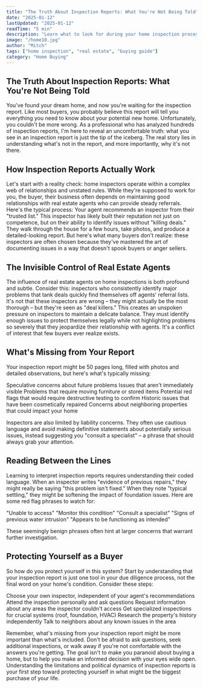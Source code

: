 ```yaml
---
title: "The Truth About Inspection Reports: What You're Not Being Told"
date: "2025-01-12"
lastUpdated: "2025-01-12"
readTime: "5 min"
description: "Learn what to look for during your home inspection process..."
image: "/home10.jpg"
author: "Mitch"
tags: ["home inspection", "real estate", "buying guide"]
category: "Home Buying"
---
```


## The Truth About Inspection Reports: What You're Not Being Told

You've found your dream home, and now you're waiting for the inspection report. Like most buyers, you probably believe this report will tell you everything you need to know about your potential new home. Unfortunately, you couldn't be more wrong.
As a professional who has analyzed hundreds of inspection reports, I'm here to reveal an uncomfortable truth: what you see in an inspection report is just the tip of the iceberg. The real story lies in understanding what's not in the report, and more importantly, why it's not there.

## How Inspection Reports Actually Work

Let's start with a reality check: home inspectors operate within a complex web of relationships and unstated rules. While they're supposed to work for you, the buyer, their business often depends on maintaining good relationships with real estate agents who can provide steady referrals.
Here's the typical process: Your agent recommends an inspector from their "trusted list." This inspector has likely built their reputation not just on competence, but on their ability to identify issues without "killing deals." They walk through the house for a few hours, take photos, and produce a detailed-looking report.
But here's what many buyers don't realize: these inspectors are often chosen because they've mastered the art of documenting issues in a way that doesn't spook buyers or anger sellers.

## The Invisible Control of Real Estate Agents

The influence of real estate agents on home inspections is both profound and subtle. Consider this: inspectors who consistently identify major problems that tank deals quickly find themselves off agents' referral lists. It's not that these inspectors are wrong – they might actually be the most thorough – but they're seen as "deal killers."
This creates an unspoken pressure on inspectors to maintain a delicate balance. They must identify enough issues to protect themselves legally while not highlighting problems so severely that they jeopardize their relationship with agents. It's a conflict of interest that few buyers ever realize exists.

## What's Missing from Your Report

Your inspection report might be 50 pages long, filled with photos and detailed observations, but here's what's typically missing:

Speculative concerns about future problems
Issues that aren't immediately visible
Problems that require moving furniture or stored items
Potential red flags that would require destructive testing to confirm
Historic issues that have been cosmetically repaired
Concerns about neighboring properties that could impact your home

Inspectors are also limited by liability concerns. They often use cautious language and avoid making definitive statements about potentially serious issues, instead suggesting you "consult a specialist" – a phrase that should always grab your attention.

## Reading Between the Lines

Learning to interpret inspection reports requires understanding their coded language. When an inspector writes "evidence of previous repairs," they might really be saying "this problem isn't fixed." When they note "typical settling," they might be softening the impact of foundation issues.
Here are some red flag phrases to watch for:

"Unable to access"
"Monitor this condition"
"Consult a specialist"
"Signs of previous water intrusion"
"Appears to be functioning as intended"

These seemingly benign phrases often hint at larger concerns that warrant further investigation.

## Protecting Yourself as a Buyer

So how do you protect yourself in this system? Start by understanding that your inspection report is just one tool in your due diligence process, not the final word on your home's condition.
Consider these steps:

Choose your own inspector, independent of your agent's recommendations
Attend the inspection personally and ask questions
Request information about any areas the inspector couldn't access
Get specialized inspections for crucial systems (roof, foundation, HVAC)
Research the property's history independently
Talk to neighbors about any known issues in the area

Remember, what's missing from your inspection report might be more important than what's included. Don't be afraid to ask questions, seek additional inspections, or walk away if you're not comfortable with the answers you're getting.
The goal isn't to make you paranoid about buying a home, but to help you make an informed decision with your eyes wide open. Understanding the limitations and political dynamics of inspection reports is your first step toward protecting yourself in what might be the biggest purchase of your life.